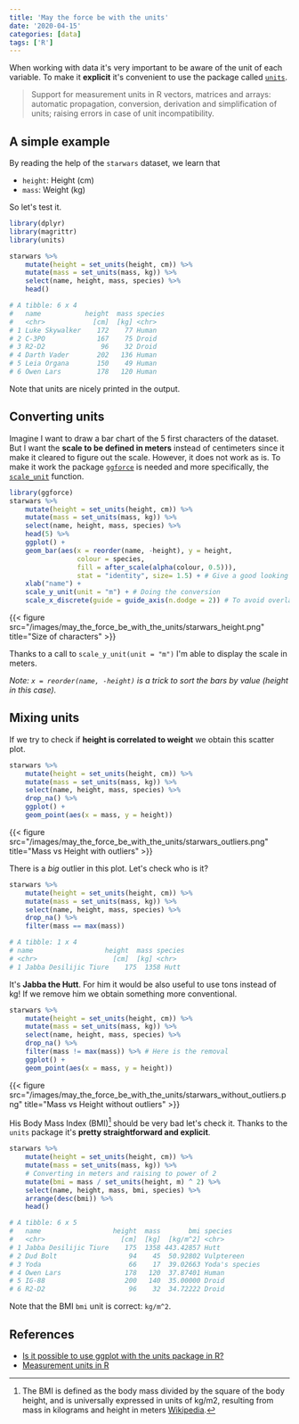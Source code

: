 ```yaml
---
title: 'May the force be with the units'
date: '2020-04-15'
categories: [data]
tags: ['R']
---
```


When working with data it's very important to be aware of the unit of each variable. To make it **explicit** it's convenient to use the package called [`units`](https://github.com/r-quantities/units/).

<!--more-->

> Support for measurement units in R vectors, matrices and arrays: automatic propagation, conversion, derivation and simplification of units; raising errors in case of unit incompatibility. 

A simple example
----------------

By reading the help of the `starwars` dataset, we learn that

- `height`: Height (cm)
- `mass`: Weight (kg)

So let's test it.

```R
library(dplyr)
library(magrittr)
library(units)

starwars %>% 
    mutate(height = set_units(height, cm)) %>%
    mutate(mass = set_units(mass, kg)) %>% 
    select(name, height, mass, species) %>% 
    head()

# A tibble: 6 x 4
#   name           height  mass species
#   <chr>            [cm]  [kg] <chr>  
# 1 Luke Skywalker    172    77 Human  
# 2 C-3PO             167    75 Droid  
# 3 R2-D2              96    32 Droid  
# 4 Darth Vader       202   136 Human  
# 5 Leia Organa       150    49 Human  
# 6 Owen Lars         178   120 Human 
```

Note that units are nicely printed in the output.

Converting units
----------------

Imagine I want to draw a bar chart of the 5 first characters of the dataset. But I want the **scale to be defined in meters** instead of centimeters since it make it cleared to figure out the scale.
However, it does not work as is. To make it work the package [`ggforce`](https://ggforce.data-imaginist.com/) is needed and more specifically, the [`scale_unit`](https://ggforce.data-imaginist.com/reference/scale_unit.html) function.

```R
library(ggforce)
starwars %>% 
    mutate(height = set_units(height, cm)) %>%
    mutate(mass = set_units(mass, kg)) %>% 
    select(name, height, mass, species) %>% 
    head(5) %>%
    ggplot() + 
    geom_bar(aes(x = reorder(name, -height), y = height, 
                 colour = species, 
                 fill = after_scale(alpha(colour, 0.5))), 
                 stat = "identity", size= 1.5) + # Give a good looking
    xlab("name") +
    scale_y_unit(unit = "m") + # Doing the conversion
    scale_x_discrete(guide = guide_axis(n.dodge = 2)) # To avoid overlapp in names
```

{{< figure src="/images/may_the_force_be_with_the_units/starwars_height.png" title="Size of characters" >}}

Thanks to a call to `scale_y_unit(unit = "m")` I'm able to display the scale in meters.

*Note: `x = reorder(name, -height)` is a trick to sort the bars by value (height in this case).*

Mixing units
------------

If we try to check if **height is correlated to weight** we obtain this scatter plot.

```R
starwars %>% 
    mutate(height = set_units(height, cm)) %>%
    mutate(mass = set_units(mass, kg)) %>% 
    select(name, height, mass, species) %>% 
    drop_na() %>%
    ggplot() + 
    geom_point(aes(x = mass, y = height))
```

{{< figure src="/images/may_the_force_be_with_the_units/starwars_outliers.png" title="Mass vs Height with outliers" >}}

There is a *big* outlier in this plot. Let's check who is it?

```R
starwars %>% 
    mutate(height = set_units(height, cm)) %>%
    mutate(mass = set_units(mass, kg)) %>% 
    select(name, height, mass, species) %>% 
    drop_na() %>%
    filter(mass == max(mass))

# A tibble: 1 x 4
# name                  height  mass species
# <chr>                   [cm]  [kg] <chr>  
# 1 Jabba Desilijic Tiure    175  1358 Hutt  
```

It's **Jabba the Hutt**. For him it would be also useful to use tons instead of kg!
If we remove him we obtain something more conventional.

```R
starwars %>% 
    mutate(height = set_units(height, cm)) %>%
    mutate(mass = set_units(mass, kg)) %>% 
    select(name, height, mass, species) %>% 
    drop_na() %>%
    filter(mass != max(mass)) %>% # Here is the removal
    ggplot() + 
    geom_point(aes(x = mass, y = height))
```

{{< figure src="/images/may_the_force_be_with_the_units/starwars_without_outliers.png" title="Mass vs Height without outliers" >}}

His Body Mass Index (BMI)[^1] should be very bad let's check it. Thanks to the `units` package it's **pretty straightforward and explicit**.

```R
starwars %>% 
    mutate(height = set_units(height, cm)) %>%
    mutate(mass = set_units(mass, kg)) %>%
    # Converting in meters and raising to power of 2
    mutate(bmi = mass / set_units(height, m) ^ 2) %>%
    select(name, height, mass, bmi, species) %>%
    arrange(desc(bmi)) %>%
    head()

# A tibble: 6 x 5
#   name                  height  mass       bmi species       
#   <chr>                   [cm]  [kg]  [kg/m^2] <chr>         
# 1 Jabba Desilijic Tiure    175  1358 443.42857 Hutt          
# 2 Dud Bolt                  94    45  50.92802 Vulptereen    
# 3 Yoda                      66    17  39.02663 Yoda's species
# 4 Owen Lars                178   120  37.87401 Human         
# 5 IG-88                    200   140  35.00000 Droid         
# 6 R2-D2                     96    32  34.72222 Droid    
```

Note that the BMI `bmi` unit is correct: `kg/m^2`.

References
----------

- [Is it possible to use ggplot with the units package in R?](https://stackoverflow.com/questions/61209769/is-it-possible-to-use-ggplot-with-the-units-package-in-r/)
- [Measurement units in R](https://cran.r-project.org/web/packages/units/vignettes/measurement_units_in_R.html)

[^1]: The BMI is defined as the body mass divided by the square of the body height, and is universally expressed in units of kg/m2, resulting from mass in kilograms and height in meters [Wikipedia](https://en.wikipedia.org/wiki/Body_mass_index).